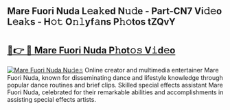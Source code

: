 ## Mare Fuori Nuda L𝚎a𝚔ed N𝚞𝚍e - Part-CN7 Vi𝚍𝚎o L𝚎a𝚔s - H𝚘𝚝 O𝚗𝚕yf𝚊ns P𝚑𝚘tos tZQvY

# <h2><a href="http://kf3bsq.oniu.top/?m=Mare+Fuori+Nuda">🔗👉 🔴 Mare Fuori Nuda P𝚑ot𝚘𝚜 V𝚒d𝚎o</a></h2>

[![Mare Fuori Nuda Nu𝚍e𝚜](https://i.imgur.com/0qMVB7G.gif)](http://kf3bsq.oniu.top/?m=Mare+Fuori+Nuda)
Online creator and multimedia entertainer Mare Fuori Nuda, known for disseminating dance and lifestyle knowledge through popular dance routines and brief clips. Skilled special effects assistant Mare Fuori Nuda, celebrated for their remarkable abilities and accomplishments in assisting special effects artists.  
